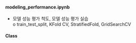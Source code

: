 #### modeling_performance.ipynb
- 모델 성능 평가 척도, 모델 성능 평가 실습  
        o train_test_split, KFold CV, StratifiedFold, GridSearchCV
        
#### Class